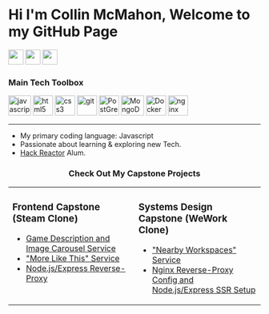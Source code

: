 # Hi I'm Collin McMahon, Welcome to my GitHub Page 
[<img height="30" src="https://img.shields.io/badge/gmail-red.svg?&style=for-the-badge&logo=gmail&logoColor=white" />][Gmail]
[<img height="30" src="https://img.shields.io/badge/linkedin-blue.svg?&style=for-the-badge&logo=linkedin&logoColor=white" />][LinkedIn]
[<img height="30" src="https://img.shields.io/badge/resume-gold.svg?&style=for-the-badge" />][Resume]

### Main Tech Toolbox

<p align="left">
<img src="https://external-content.duckduckgo.com/iu/?u=https%3A%2F%2Fwww.britefish.net%2Fwp-content%2Fuploads%2F2019%2F06%2Flogo-javascript-2.png&f=1&nofb=1" alt="javascript" width="45" height="40"/> 
<img src="https://upload.wikimedia.org/wikipedia/commons/thumb/6/61/HTML5_logo_and_wordmark.svg/512px-HTML5_logo_and_wordmark.svg.png" alt="html5" height="40"/>
<img src="https://upload.wikimedia.org/wikipedia/commons/thumb/d/d5/CSS3_logo_and_wordmark.svg/1200px-CSS3_logo_and_wordmark.svg.png" alt="css3" height="40"/> 
<img src="https://www.vectorlogo.zone/logos/git-scm/git-scm-icon.svg" alt="git" width="40" height="40"/>
<img src="https://upload.wikimedia.org/wikipedia/commons/2/29/Postgresql_elephant.svg" alt="PostGreSQL" width="40" height="40"/>
<img src="https://external-content.duckduckgo.com/iu/?u=https%3A%2F%2Fcms-assets.tutsplus.com%2Fuploads%2Fusers%2F1116%2Fposts%2F24835%2Fpreview_image%2Fmongodb-logo.png&f=1&nofb=1" alt="MongoDB" width="46" height="40"/>
<img src="https://cdn3.iconfinder.com/data/icons/logos-and-brands-adobe/512/97_Docker-512.png" alt="Docker" width="40" height="40"/>
<img src="https://external-content.duckduckgo.com/iu/?u=https%3A%2F%2Fwww.splunk.com%2Fcontent%2Fdam%2Fsplunk-blogs%2Fimages%2F2017%2F02%2Fnginx-logo.png&f=1&nofb=1" alt="nginx" height="40"/>
</p>

---

* My primary coding language: Javascript
* Passionate about learning & exploring new Tech.
* [Hack Reactor](https://www.hackreactor.com/) Alum.

<table><tr><td valign="top" width="50%">

### Frontend Capstone (Steam Clone)

- [Game Description and Image Carousel Service](https://github.com/munzmoses/game-info-and-carousel)
- ["More Like This" Service](https://github.com/munzmoses/more-like-this-service)
- [Node.js/Express Reverse-Proxy](https://github.com/munzmoses/collin-fec-proxy)
</td>
<td valign="top" width="50%">

### Systems Design Capstone (WeWork Clone)

- ["Nearby Workspaces" Service](https://github.com/munzmoses/nearby-workspaces)
- [Nginx Reverse-Proxy Config and Node.js/Express SSR Setup](https://github.com/munzmoses/collin-sdc-proxy)
</td>

<h3 align="center">Check Out My Capstone Projects</h3>

[linkedin]: https://www.linkedin.com/in/collinmcmahon1995/
[gmail]: cmcmahondev@gmail.com
[resume]: https://drive.google.com/file/d/1V8wWS9lqNwe1AN5qF88gSjfRsu_9L3pT/view?usp=sharing


<!--
**munzmoses/munzmoses** is a ✨ _special_ ✨ repository because its `README.md` (this file) appears on your GitHub profile.

Here are some ideas to get you started:

- 🔭 I’m currently working on ...
- 🌱 I’m currently learning ...
- 👯 I’m looking to collaborate on ...
- 🤔 I’m looking for help with ...
- 💬 Ask me about ...
- 📫 How to reach me: ...
- 😄 Pronouns: ...
- ⚡ Fun fact: ...
-->
